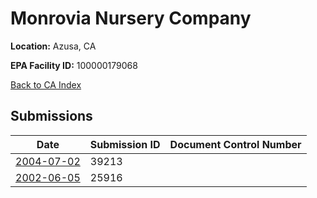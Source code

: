 # Monrovia Nursery Company

**Location:** Azusa, CA

**EPA Facility ID:** 100000179068

[Back to CA Index](../../index.md)

## Submissions

| Date | Submission ID | Document Control Number |
|------|--------------|-------------------------|
| [2004-07-02](submissions/39213.md) | 39213 |  |
| [2002-06-05](submissions/25916.md) | 25916 |  |

